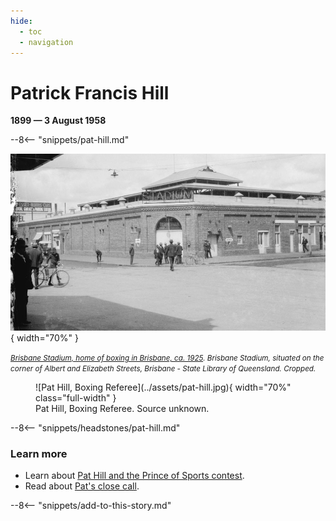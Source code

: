 ```yaml
---
hide:
  - toc
  - navigation
---
```


# Patrick Francis Hill

**1899 — 3 August 1958**

--8<-- "snippets/pat-hill.md"

![Brisbane Stadium, home of boxing in Brisbane, ca. 1925](../assets/brisbane-stadium.jpg){ width="70%" }

*<small>[Brisbane Stadium, home of boxing in Brisbane, ca. 1925](http://onesearch.slq.qld.gov.au/permalink/f/1upgmng/slq_alma21256132430002061). Brisbane Stadium, situated on the corner of Albert and Elizabeth Streets, Brisbane - State Library of Queensland. Cropped. </small>* 

<figure markdown>
  ![Pat Hill, Boxing Referee](../assets/pat-hill.jpg){ width="70%" class="full-width" }
  <figcaption markdown>Pat Hill, Boxing Referee. Source unknown.</figcaption>
</figure>

--8<-- "snippets/headstones/pat-hill.md"

### Learn more 

- Learn about [Pat Hill and the Prince of Sports contest](https://trove.nla.gov.au/newspaper/article/21482211).
- Read about [Pat's close call](https://trove.nla.gov.au/newspaper/article/201314701).

<!--
https://trove.nla.gov.au/newspaper/article/198688860?searchTerm=%22pat%20hill%22%20boxing
https://trove.nla.gov.au/newspaper/article/191590889?searchTerm=%22pat%20hill%22%20boxing
https://trove.nla.gov.au/newspaper/article/183433522?searchTerm=%22pat%20hill%22%20boxing

-->


--8<-- "snippets/add-to-this-story.md"